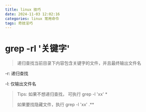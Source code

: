 ```yaml
---
title: linux 技巧
date: 2024-11-03 12:02:16
categories: linux 常用命令
tags: 奇技淫巧
---
```


# grep -rl '关键字'

> 递归查找当前目录下内容包含关键字的文件，并且最终输出文件名

-r: 递归查找

-l: 仅输出文件名



> Tips: 如果不想递归查找， 可执行 grep -l 'xx' *
>
> 如果要找隐藏文件，执行 grep -l 'xx' .**

